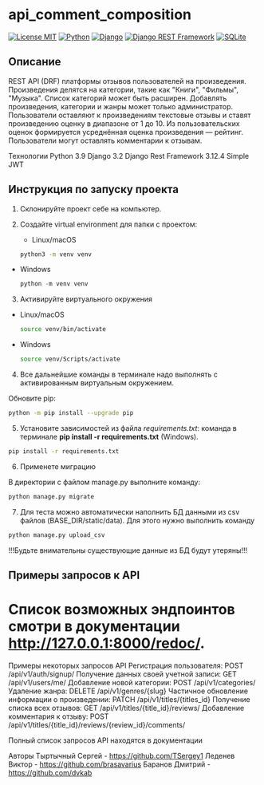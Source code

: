 # api_comment_composition

[![License MIT](https://img.shields.io/badge/licence-MIT-green)](https://opensource.org/license/mit/)
[![Python](https://img.shields.io/badge/-Python-464646?style=flat-square&logo=Python)](https://www.python.org/)
[![Django](https://img.shields.io/badge/-Django-464646?style=flat-square&logo=Django)](https://www.djangoproject.com/)
[![Django REST Framework](https://img.shields.io/badge/-Django%20REST%20Framework-464646?style=flat-square&logo=Django%20REST%20Framework)](https://www.django-rest-framework.org/)
[![SQLite](https://img.shields.io/badge/-SQLite-464646?style=flat-square&logo=SQLite)](https://www.sqlite.org/index.html)


## Описание
REST API (DRF) платформы отзывов пользователей на произведения.
Произведения делятся на категории, такие как "Книги", "Фильмы", "Музыка". Список категорий может быть расширен. 
Добавлять произведения, категории и жанры может только администратор.
Пользователи оставляют к произведениям текстовые отзывы и ставят произведению оценку в диапазоне от 1 до 10. Из пользовательских оценок формируется усреднённая оценка произведения — рейтинг. 
Пользователи могут оставлять комментарии к отзывам.

Технологии
Python 3.9
Django 3.2
Django Rest Framework 3.12.4
Simple JWT




## Инструкция по запуску проекта
1. Склонируйте проект  себе на компьютер.
2. Создайте  virtual environment для папки с проектом: 

   - Linux/macOS
    
    ```bash
    python3 -m venv venv
    ```
    
- Windows
    
    ```python
    python -m venv venv
    ```

3. Активируйте виртуального окружения

- Linux/macOS
    
    ```bash
    source venv/bin/activate
    ```
    
- Windows
    
    ```bash
    source venv/Scripts/activate
    ```
4. Все дальнейшие команды в терминале надо выполнять с активированным виртуальным окружением.

Обновите pip:

```bash
python -m pip install --upgrade pip
```

5. Установите зависимостей из файла *requirements.txt*:
команда в терминале **pip install -r requirements.txt** (Windows).

```bash
pip install -r requirements.txt
```

6. Применете миграцию

    
В директории с файлом manage.py выполните команду: 

```bash
python manage.py migrate
```
7. Для теста можно автоматически наполнить БД данными из csv файлов (BASE_DIR/static/data).
   Для этого нужно выполнить команду
```bash
python manage.py upload_csv
```
   !!!Будьте внимательны существующие данные из БД будут утеряны!!!

## Примеры запросов к API
# Список возможных эндпоинтов смотри в документации http://127.0.0.1:8000/redoc/.

Примеры некоторых запросов API
Регистрация пользователя:
POST /api/v1/auth/signup/
Получение данных своей учетной записи:
GET /api/v1/users/me/
Добавление новой категории:
POST /api/v1/categories/
Удаление жанра:
DELETE /api/v1/genres/{slug}
Частичное обновление информации о произведении:
PATCH /api/v1/titles/{titles_id}
Получение списка всех отзывов:
GET /api/v1/titles/{title_id}/reviews/
Добавление комментария к отзыву:
POST /api/v1/titles/{title_id}/reviews/{review_id}/comments/

Полный список запросов API находятся в документации

Авторы
Тыртычный Сергей - https://github.com/TSergey1
Леденев Виктор - https://github.com/brasavarius
Баранов Дмитрий - https://github.com/dvkab
